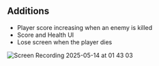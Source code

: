 ## Additions

- Player score increasing when an enemy is killed
- Score and Health UI
- Lose screen when the player dies

![Screen Recording 2025-05-14 at 01 43 03](https://github.com/user-attachments/assets/a9f95e2d-70ee-4201-88a3-ecebab5c046d)
